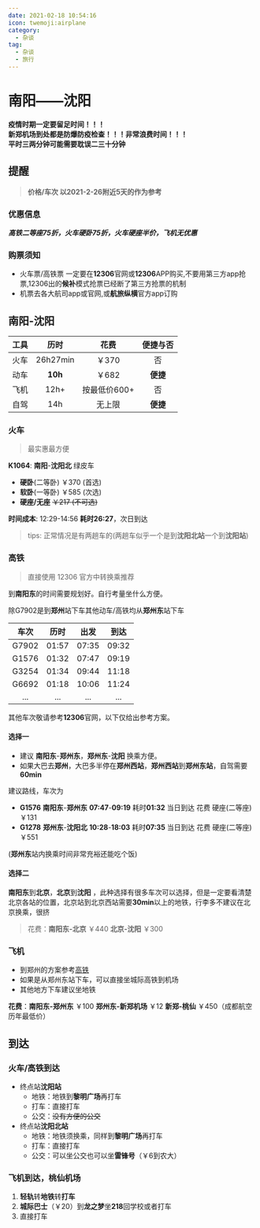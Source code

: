 ```yaml
---   
date: 2021-02-18 10:54:16   
icon: twemoji:airplane
category:
  - 杂谈
tag:
  - 杂谈
  - 旅行
---
```


# 南阳——沈阳  

**疫情时期一定要留足时间！！！  
新郑机场到处都是防爆防疫检查！！！非常浪费时间！！！  
平时三两分钟可能需要耽误二三十分钟**

## 提醒

> **价格/车次 以2021-2-26附近5天的作为参考**

### 优惠信息

**_高铁二等座75折，火车硬卧75折，火车硬座半价，飞机无优惠_**

### 购票须知

- 火车票/高铁票 一定要在**12306**官网或**12306**APP购买,不要用第三方app抢票,12306出的**候补**模式抢票已经断了第三方抢票的机制
- 机票去各大航司app或官网,或**航旅纵横**官方app订购

## 南阳-沈阳

| 工具  |    历时     |    花费    |  便捷与否  |
|:---:|:---------:|:--------:|:------:|
| 火车  | 26h27min  |   ￥370   |   否    |
| 动车  |  **10h**  |   ￥682   | **便捷** |
| 飞机  |   12h+    | 按最低价600+ |   否    |
| 自驾  |    14h    |   无上限    | **便捷** |

### 火车

> 最实惠最方便

**K1064**: **南阳**-**沈阳北** 绿皮车

- **硬卧**(二等卧) ￥370 (首选)
- **软卧**(一等卧) ￥585 (次选)
- **硬座/无座** ~~￥217 (不可选)~~

**时间成本**: 12:29-14:56 **耗时26:27**，次日到达

> tips: 正常情况是有两趟车的(两趟车似乎一个是到**沈阳北站**一个到**沈阳站**)

### 高铁

> 直接使用 12306 官方中转换乘推荐

到**南阳东**的时间需要规划好。自行考量坐什么方便。

除G7902是到**郑州**站下车其他动车/高铁均从**郑州东**站下车

|  车次   |  历时   |  出发   |  到达   |
|:-----:|:-----:|:-----:|:-----:|
| G7902 | 01:57 | 07:35 | 09:32 |
| G1576 | 01:32 | 07:47 | 09:19 |
| G3254 | 01:34 | 09:44 | 11:18 |
| G6692 | 01:18 | 10:06 | 11:24 |
|  ...  |  ...  |  ...  |  ...  |

其他车次敬请参考**12306**官网，以下仅给出参考方案。

#### 选择一

- 建议 **南阳东**-**郑州东**，**郑州东**-**沈阳** 换乘方便。
- 如果大巴去**郑州**，大巴多半停在**郑州西站**，**郑州西站**到**郑州东站**，自驾需要**60min**

建议路线，车次为

- **G1576** **南阳东**-**郑州东** **07:47**-**09:19**
  耗时**01:32**
  当日到达 花费 硬座(二等座)￥131
- **G1278** **郑州东**-**沈阳北** **10:28**-**18:03**
  耗时**07:35**
  当日到达 花费 硬座(二等座)￥551

(**郑州东**站内换乘时间非常充裕还能吃个饭)

#### 选择二

**南阳东**到**北京**，**北京**到**沈阳** ，此种选择有很多车次可以选择，但是一定要看清楚北京各站的位置，北京站到北京西站需要**30min**以上的地铁，行李多不建议在北京换乘，很挤

> 花费：**南阳东-北京** ￥440 **北京-沈阳** ￥300

### 飞机

- 到郑州的方案参考[高铁](#高铁)
- 如果是从郑州东站下车，可以直接坐城际高铁到机场
- 其他地方下车建议坐地铁

**花费**：**南阳东-郑州东** ￥100 **郑州东-新郑机场** ￥12 **新郑-桃仙** ￥450（成都航空历年最低价）

## 到达

### 火车/高铁到达

- 终点站**沈阳站**
  - 地铁：地铁到**黎明广场**再打车
  - 打车：直接打车
  - 公交：~~没有方便的公交~~
- 终点站**沈阳北站**
  - 地铁：地铁须换乘，同样到**黎明广场**再打车
  - 打车：直接打车
  - 公交：可以坐公交也可以坐**雷锋号**（￥6到农大）
  
### 飞机到达，桃仙机场

1. **轻轨**转**地铁**转**打车**
2. **城际巴士**（￥20）到**龙之梦**坐**218**回学校或者打车
3. 直接打车
